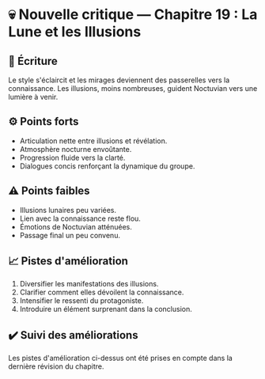# 💀 Nouvelle critique — Chapitre 19 : La Lune et les Illusions

## 🧠 Écriture
Le style s'éclaircit et les mirages deviennent des passerelles vers la connaissance. Les illusions, moins nombreuses, guident Noctuvian vers une lumière à venir.

## ⚙️ Points forts
- Articulation nette entre illusions et révélation.
- Atmosphère nocturne envoûtante.
- Progression fluide vers la clarté.
- Dialogues concis renforçant la dynamique du groupe.

## ⚠️ Points faibles
- Illusions lunaires peu variées.
- Lien avec la connaissance reste flou.
- Émotions de Noctuvian atténuées.
- Passage final un peu convenu.

## 📈 Pistes d'amélioration
1. Diversifier les manifestations des illusions.
2. Clarifier comment elles dévoilent la connaissance.
3. Intensifier le ressenti du protagoniste.
4. Introduire un élément surprenant dans la conclusion.

## ✔️ Suivi des améliorations
Les pistes d'amélioration ci-dessus ont été prises en compte dans la dernière révision du chapitre.

